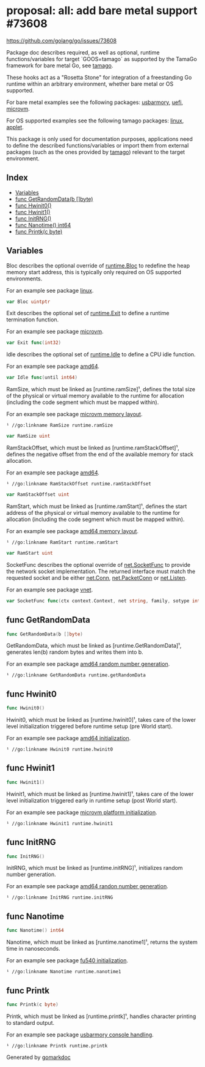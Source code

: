 <!-- Code generated by gomarkdoc. DO NOT EDIT -->

# proposal: all: add bare metal support #73608

https://github.com/golang/go/issues/73608

Package doc describes required, as well as optional, runtime functions/variables for target \`GOOS=tamago\` as supported by the TamaGo framework for bare metal Go, see [tamago](<https://github.com/usbarmory/tamago>).

These hooks act as a "Rosetta Stone" for integration of a freestanding Go runtime within an arbitrary environment, whether bare metal or OS supported.

For bare metal examples see the following packages: [usbarmory](<https://github.com/usbarmory/tamago/tree/master/board/usbarmory>), [uefi](<https://github.com/usbarmory/go-boot/tree/main/uefi>), [microvm](<https://github.com/usbarmory/tamago/tree/master/board/firecracker/microvm>).

For OS supported examples see the following tamago packages: [linux](<https://github.com/usbarmory/tamago/tree/master/user/linux>), [applet](<https://github.com/usbarmory/GoTEE/tree/master/applet>).

This package is only used for documentation purposes, applications need to define the described functions/variables or import them from external packages \(such as the ones provided by [tamago](<https://github.com/usbarmory/tamago>)\) relevant to the target environment.

## Index

- [Variables](<#variables>)
- [func GetRandomData\(b \[\]byte\)](<#GetRandomData>)
- [func Hwinit0\(\)](<#Hwinit0>)
- [func Hwinit1\(\)](<#Hwinit1>)
- [func InitRNG\(\)](<#InitRNG>)
- [func Nanotime\(\) int64](<#Nanotime>)
- [func Printk\(c byte\)](<#Printk>)


## Variables

<a name="Bloc"></a>Bloc describes the optional override of [runtime.Bloc](<https://pkg.go.dev/runtime/#Bloc>) to redefine the heap memory start address, this is typically only required on OS supported environments.

For an example see package [linux](<https://github.com/usbarmory/tamago/blob/master/user/linux/runtime.go>).

```go
var Bloc uintptr
```

<a name="Exit"></a>Exit describes the optional set of [runtime.Exit](<https://pkg.go.dev/runtime/#Exit>) to define a runtime termination function.

For an example see package [microvm](<https://github.com/usbarmory/tamago/blob/master/board/qemu/microvm/microvm.go>).

```go
var Exit func(int32)
```

<a name="Idle"></a>Idle describes the optional set of [runtime.Idle](<https://pkg.go.dev/runtime/#Idle>) to define a CPU idle function.

For an example see package [amd64](<https://github.com/usbarmory/tamago/blob/master/amd64/amd64.go>).

```go
var Idle func(until int64)
```

<a name="RamSize"></a>RamSize, which must be linked as \[runtime.ramSize\]¹, defines the total size of the physical or virtual memory available to the runtime for allocation \(including the code segment which must be mapped within\).

For an example see package [microvm memory layout](<https://github.com/usbarmory/tamago/blob/master/board/firecracker/microvm/mem.go>).

```
¹ //go:linkname RamSize runtime.ramSize
```

```go
var RamSize uint
```

<a name="RamStackOffset"></a>RamStackOffset, which must be linked as \[runtime.ramStackOffset\]¹, defines the negative offset from the end of the available memory for stack allocation.

For an example see package [amd64](<https://github.com/usbarmory/tamago/blob/master/amd64/amd64.go>).

```
¹ //go:linkname RamStackOffset runtime.ramStackOffset
```

```go
var RamStackOffset uint
```

<a name="RamStart"></a>RamStart, which must be linked as \[runtime.ramStart\]¹, defines the start address of the physical or virtual memory available to the runtime for allocation \(including the code segment which must be mapped within\).

For an example see package [amd64 memory layout](<https://github.com/usbarmory/tamago/blob/master/amd64/mem.go>).

```
¹ //go:linkname RamStart runtime.ramStart
```

```go
var RamStart uint
```

<a name="SocketFunc"></a>SocketFunc describes the optional override of [net.SocketFunc](<https://pkg.go.dev/net/#SocketFunc>) to provide the network socket implementation. The returned interface must match the requested socket and be either [net.Conn](<https://pkg.go.dev/net/#Conn>), [net.PacketConn](<https://pkg.go.dev/net/#PacketConn>) or [net.Listen](<https://pkg.go.dev/net/#Listen>).

For an example see package [vnet](<https://github.com/usbarmory/virtio-net/blob/master/runtime.go>).

```go
var SocketFunc func(ctx context.Context, net string, family, sotype int, laddr, raddr Addr) (interface{}, error)
```

<a name="GetRandomData"></a>
## func GetRandomData

```go
func GetRandomData(b []byte)
```

GetRandomData, which must be linked as \[runtime.GetRandomData\]¹, generates len\(b\) random bytes and writes them into b.

For an example see package [amd64 random number generation](<https://github.com/usbarmory/tamago/blob/master/amd64/rng.go>).

```
¹ //go:linkname GetRandomData runtime.getRandomData
```

<a name="Hwinit0"></a>
## func Hwinit0

```go
func Hwinit0()
```

Hwinit0, which must be linked as \[runtime.hwinit0\]¹, takes care of the lower level initialization triggered before runtime setup \(pre World start\).

For an example see package [amd64 initialization](<https://github.com/usbarmory/tamago/blob/master/amd64/mem.go>).

```
¹ //go:linkname Hwinit0 runtime.hwinit0
```

<a name="Hwinit1"></a>
## func Hwinit1

```go
func Hwinit1()
```

Hwinit1, which must be linked as \[runtime.hwinit1\]¹, takes care of the lower level initialization triggered early in runtime setup \(post World start\).

For an example see package [microvm platform initialization](<https://github.com/usbarmory/tamago/blob/master/board/firecracker/microvm/microvm.go>).

```
¹ //go:linkname Hwinit1 runtime.hwinit1
```

<a name="InitRNG"></a>
## func InitRNG

```go
func InitRNG()
```

InitRNG, which must be linked as \[runtime.initRNG\]¹, initializes random number generation.

For an example see package [amd64 randon number generation](<https://github.com/usbarmory/tamago/blob/master/amd64/rng.go>).

```
¹ //go:linkname InitRNG runtime.initRNG
```

<a name="Nanotime"></a>
## func Nanotime

```go
func Nanotime() int64
```

Nanotime, which must be linked as \[runtime.nanotime1\]¹, returns the system time in nanoseconds.

For an example see package [fu540 initialization](<https://github.com/usbarmory/tamago/blob/master/soc/sifive/fu540/init.go>).

```
¹ //go:linkname Nanotime runtime.nanotime1
```

<a name="Printk"></a>
## func Printk

```go
func Printk(c byte)
```

Printk, which must be linked as \[runtime.printk\]¹, handles character printing to standard output.

For an example see package [usbarmory console handling](<https://github.com/usbarmory/tamago/blob/master/board/usbarmory/mk2/console.go>).

```
¹ //go:linkname Printk runtime.printk
```

Generated by [gomarkdoc](<https://github.com/princjef/gomarkdoc>)

